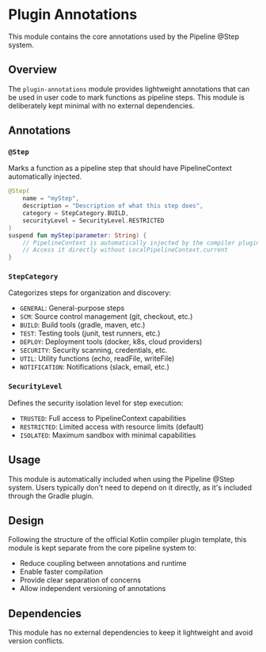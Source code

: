 # Plugin Annotations

This module contains the core annotations used by the Pipeline @Step system.

## Overview

The `plugin-annotations` module provides lightweight annotations that can be used in user code to mark functions as pipeline steps. This module is deliberately kept minimal with no external dependencies.

## Annotations

### `@Step`

Marks a function as a pipeline step that should have PipelineContext automatically injected.

```kotlin
@Step(
    name = "myStep",
    description = "Description of what this step does",
    category = StepCategory.BUILD,
    securityLevel = SecurityLevel.RESTRICTED
)
suspend fun myStep(parameter: String) {
    // PipelineContext is automatically injected by the compiler plugin
    // Access it directly without LocalPipelineContext.current
}
```

### `StepCategory`

Categorizes steps for organization and discovery:
- `GENERAL`: General-purpose steps
- `SCM`: Source control management (git, checkout, etc.)
- `BUILD`: Build tools (gradle, maven, etc.)
- `TEST`: Testing tools (junit, test runners, etc.)
- `DEPLOY`: Deployment tools (docker, k8s, cloud providers)
- `SECURITY`: Security scanning, credentials, etc.
- `UTIL`: Utility functions (echo, readFile, writeFile)
- `NOTIFICATION`: Notifications (slack, email, etc.)

### `SecurityLevel`

Defines the security isolation level for step execution:
- `TRUSTED`: Full access to PipelineContext capabilities
- `RESTRICTED`: Limited access with resource limits (default)
- `ISOLATED`: Maximum sandbox with minimal capabilities

## Usage

This module is automatically included when using the Pipeline @Step system. Users typically don't need to depend on it directly, as it's included through the Gradle plugin.

## Design

Following the structure of the official Kotlin compiler plugin template, this module is kept separate from the core pipeline system to:
- Reduce coupling between annotations and runtime
- Enable faster compilation
- Provide clear separation of concerns
- Allow independent versioning of annotations

## Dependencies

This module has no external dependencies to keep it lightweight and avoid version conflicts.